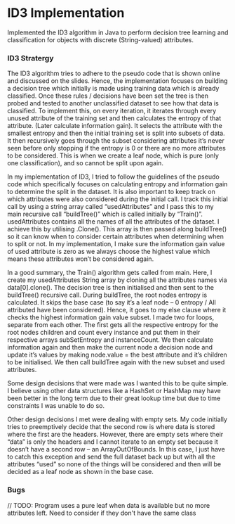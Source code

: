 # ID3 Implementation

Implemented the ID3 algorithm in Java to perform decision tree learning
and classification for objects with discrete (String-valued) attributes.

### ID3 Stratergy

The ID3 algorithm tries to adhere to the pseudo code that is shown online and discussed on
the slides. Hence, the implementation focuses on building a decision tree which initially is
made using training data which is already classified. Once these rules / decisions have been
set the tree is then probed and tested to another unclassified dataset to see how that data is
classified. To implement this, on every iteration, it iterates through every unused attribute of
the training set and then calculates the entropy of that attribute. (Later calculate information
gain). It selects the attribute with the smallest entropy and then the initial training set is split
into subsets of data. It then recursively goes through the subset considering attributes it’s
never seen before only stopping if the entropy is 0 or there are no more attributes to be
considered. This is when we create a leaf node, which is pure (only one classification), and
so cannot be split upon again. 

In my implementation of ID3, I tried to follow the guidelines of the pseudo code which
specifically focuses on calculating entropy and information gain to determine the split in the
dataset. It is also important to keep track on which attributes were also considered during the
initial call. I track this initial call by using a string array called “usedAttributes” and I pass this
to my main recursive call “buildTree()” which is called initially by “Train()”. usedAttributes
contains all the names of all the attributes of the dataset. I achieve this by utilising .Clone().
This array is then passed along buildTree() so it can know when to consider certain
attributes when determining when to split or not. In my implementation, I make sure the
information gain value of used attribute is zero as we always choose the highest value which
means these attributes won’t be considered again. 

In a good summary, the Train() algorithm gets called from main. Here, I create my
usedAttributes String array by cloning all the attributes names via data[0].clone(). The
decision tree is then initialised and then sent to the buildTree() recursive call. During
buildTree, the root nodes entropy is calculated. It skips the base case (to say it’s a leaf node
– 0 entropy / All attributed have been considered). Hence, it goes to my else clause where it
checks the highest information gain value subset. I made two for loops, separate from each
other. The first gets all the respective entropy for the root nodes children and count every
instance and put them in their respective arrays subSetEntropy and instanceCount. We then
calculate information again and then make the current node a decision node and update it’s
values by making node.value = the best attribute and it’s children to be initialised. We then
call buildTree again with the new subset and used attributes. 

Some design decisions that were made was I wanted this to be quite simple. I believe using
other data structures like a HashSet or HashMap may have been better in the long term due
to their great lookup time but due to time constraints I was unable to do so.

Other design decisions I met were dealing with empty sets. My code initially tries to preemptively decide that the second row is where data is stored where the first are the headers.
However, there are empty sets where their “data” is only the headers and I cannot iterate to
an empty set because it doesn’t have a second row – an ArrayOutOfBounds. In this case, I
just have to catch this exception and send the full dataset back up but with all the attributes
“used” so none of the things will be considered and then will be decided as a leaf node as
shown in the base case.

### Bugs

// TODO: Program uses a pure leaf when data is available but no more attributes left. Need to consider if they don't have the same class
